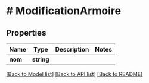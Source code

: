 # # ModificationArmoire

## Properties

Name | Type | Description | Notes
------------ | ------------- | ------------- | -------------
**nom** | **string** |  |

[[Back to Model list]](../../README.md#models) [[Back to API list]](../../README.md#endpoints) [[Back to README]](../../README.md)
